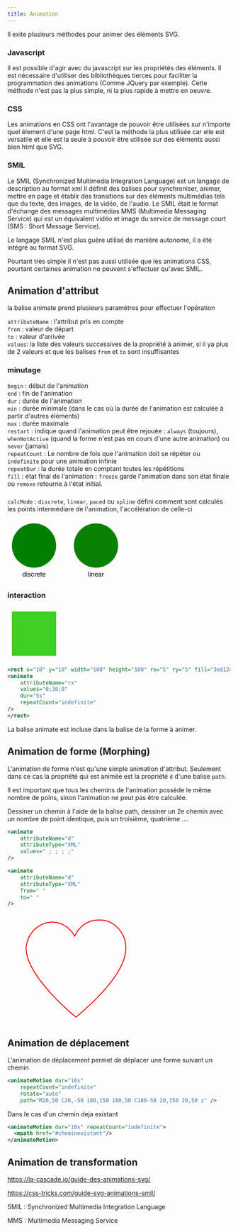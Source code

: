 ```yaml
---
title: Animation
---
```


Il exite plusieurs méthodes pour animer des éléments SVG.

### Javascript
Il est possible d'agir avec du javascript sur les propriétés des éléments. Il est nécessaire d'utiliser des bibliothèques tierces pour faciliter la programmation des animations (Comme JQuery par exemple). Cette méthode n'est pas la plus simple, ni la plus rapide à mettre en oeuvre.

### CSS
Les animations en CSS ont l'avantage de pouvoir être utilisées sur n'importe quel élement d'une page html. C'est la méthode la plus utilisée car elle est versatile et elle est la seule à pouvoir être utilisée sur des éléments aussi bien html que SVG.

### SMIL

Le SMIL (Synchronized Multimedia Integration Language) est un langage de description au format xml Il définit des balises pour synchroniser, animer, mettre en page et établir des transitions sur des éléments multimédias tels que du texte, des images, de la vidéo, de l'audio. Le SMIL était le format d'échange des messages multimédias MMS (Multimedia Messaging Service) qui est un équivalent vidéo et image du service de message court (SMS : Short Message Service).

Le langage SMIL n'est plus guère utilisé de manière autonome, il a été intégré au format SVG.

Pourtant très simple il n'est pas aussi utilisée que les animations CSS, pourtant certaines animation ne peuvent s'effectuer qu'avec SMIL.


## Animation d'attribut

la balise animate prend plusieurs paramètres pour effectuer l'opération

`attributeName` : l'attribut pris en compte\
`from` : valeur de départ\
`to` : valeur d'arrivée\
`values`: la liste des valeurs successives de la propriété à animer, si il ya plus de 2 valeurs et que les balises `from` et `to` sont insuffisantes

### minutage
`begin` : début de l'animation\
`end` : fin de l'animation\
`dur` : durée de l'animation\
`min` : durée minimale (dans le cas où la durée de l'animation est calculée à partir d'autres éléments)\
`max` : durée maximale\
`restart` : indique quand l'animation peut être rejouée : `always` (toujours), `whenNotActive` (quand la forme n'est pas en cours d'une autre animation) ou `never` (jamais)\
`repeatCount` : Le nombre de fois que l'animation doit se répéter ou `indefinite` pour une animation infinie\
`repeatDur` : la durée totale en comptant toutes les répétitions\
`fill` : état final de l'animation : `freeze` garde l'animation dans son état finale ou `remove` retourne à l'état initial.

###
`calcMode` :  `discrete`, `linear`, `paced` ou `spline` défini comment sont calculés les points intermédiare de l'animation, l'accélération de celle-ci

<svg xmlns="http://www.w3.org/2000/svg" version="1.1" width="340px" height="140px">
<circle r="50" cx="60" cy="60" fill="red">
<animate
    attributeName="fill"
    values="green;orange;red;green"
    dur="10s"
    calcMode="discrete"
    repeatCount="indefinite"
/>
</circle>
<text x="60" y="130" text-anchor="middle">discrete</text>
<circle r="50" cx="200" cy="60" fill="red">
<animate
    attributeName="fill"
    values="green;orange;red;green"
    dur="10s"
    calcMode="linear"
    repeatCount="indefinite"
/>
</circle>
<text x="200" y="130" text-anchor="middle">linear</text>
</svg>

### interaction


<svg xmlns="http://www.w3.org/2000/svg" version="1.1" width="120px" height="120px">
<rect x="10" y="10" width="100" height="100" fill="#3ed124">
    <animate attributeName="rx" values="0;30;0" dur="5s" repeatCount="indefinite"
    onplaying="console.log('pmaying')"
    onprogress="console.log('p')"
    ontimeupdate="console.log('d')"
    onplay="console.log('c')"
     onbegin="console.log('begin')"
      onend="console.log('end')"
       onrepeat="console.log('repeat')"
    />
</rect>
</svg>

```svg
<rect x="10" y="10" width="100" height="100" rx="5" ry="5" fill="3ed124">
<animate
    attributeName="rx"
    values="0;30;0"
    dur="5s"
    repeatCount="indefinite"
/>
</rect>
```

La balise animate est incluse dans la balise de la forme à animer.


## Animation de forme (Morphing)

L'animation de forme n'est qu'une simple animation d'attribut. Seulement dans ce cas la propriété qui est animée est la propriété `d` d'une balise `path`.

Il est important que tous les chemins de l'animation possède le même nombre de poins, sinon l'animation ne peut pas être calculée.

Dessiner un chemin à l'aide de la balise path, dessiner un 2e chemin avec un nombre de point identique, puis un troisième, quatrième ....

```svg
<animate
    attributeName="d"
    attributeType="XML"
    values=" ; ; ; ;"
/>
```

```svg
<animate
    attributeName="d"
    attributeType="XML"
    from=" "
    to=" "
/>
```

<svg xmlns="http://www.w3.org/2000/svg" version="1.1" width="500px" height="250px" viewBox="0 0 500 250">
<path id="p1"
    d="M 100 100"
    stroke="red" fill="none"
    stroke-width="2" >
<animate xlink:href="#p1"
    attributeName="d"
    attributeType="XML"
    values="M 208.2973,14.715129 A 59.083692,63.810728 0 0 0 154.73861,51.247982 59.083692,63.810728 0 0 0 41.983458,78.647627 c 0,66.976923 112.755152,155.264663 112.755152,155.264663 0,0 112.75513,-88.28774 112.75513,-155.264663 A 59.196446,63.932505 0 0 0 208.2973,14.715129 Z;
    M 8.2973,14.715129 A 59.083692,63.810728 0 0 0 14.73861,51.247982 59.083692,63.810728 0 0 0 41.983458,78.647627 c 100,66.976923 112.755152,155.264663 112.755152,155.264663 0,0 112.75513,-88.28774 112.75513,-155.264663 A 59.196446,63.932505 0 0 0 208.2973,14.715129 Z;M 208.2973,14.715129 A 90.083692,63.810728 0 0 0 154.73861,51.247982 59.083692,63.810728 0 0 0 72.983458,78.647627 c 0,66.976923 112.755152,155.264663 112.755152,135.264663 0,0 112.75513,-88.28774 112.75513,-155.264663 A 0.196446,63.932505 0 0 0 208.2973,14.715129 Z"
    dur="10s"
    repeatCount="indefinite" />
        </path>
</svg>

## Animation de déplacement

L'animation de déplacement permet de déplacer une forme suivant un chemin

```svg
<animateMotion dur="10s"
    repeatCount="indefinite"
    rotate="auto"
    path="M20,50 C20,-50 180,150 180,50 C180-50 20,150 20,50 z" />
```

Dans le cas d'un chemin deja existant

```svg
<animateMotion dur="10s" repeatCount="indefinite">
  <mpath href="#cheminexistant"/>
</animateMotion>
```

## Animation de transformation





https://la-cascade.io/guide-des-animations-svg/

https://css-tricks.com/guide-svg-animations-smil/

SMIL
: Synchronized Multimedia Integration Language

MMS
: Multimedia Messaging Service
